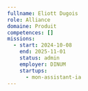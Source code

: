 ```yaml
---
fullname: Eliott Dugois
role: Alliance
domaine: Produit
competences: []
missions:
  - start: 2024-10-08
    end: 2025-11-01
    status: admin
    employer: DINUM
    startups:
      - mon-assistant-ia
---
```

